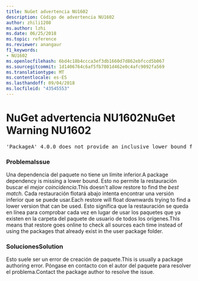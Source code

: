 ```yaml
---
title: NuGet advertencia NU1602
description: Código de advertencia NU1602
author: zhili1208
ms.author: lzhi
ms.date: 06/25/2018
ms.topic: reference
ms.reviewer: anangaur
f1_keywords:
- NU1602
ms.openlocfilehash: 6bd4c18b4ccca3ef3db1660d7d862ebfccd5b067
ms.sourcegitcommit: 1d1406764c6af5fb7801d462e0c4afc9092fa569
ms.translationtype: MT
ms.contentlocale: es-ES
ms.lasthandoff: 09/04/2018
ms.locfileid: "43545553"
---
```

# <a name="nuget-warning-nu1602"></a><span data-ttu-id="bfda5-103">NuGet advertencia NU1602</span><span class="sxs-lookup"><span data-stu-id="bfda5-103">NuGet Warning NU1602</span></span>

<pre>'PackageA' 4.0.0 does not provide an inclusive lower bound for dependency 'PackageB' (> 3.5.0). An approximate best match of 3.6.0 was resolved.</pre>

### <a name="issue"></a><span data-ttu-id="bfda5-104">Problema</span><span class="sxs-lookup"><span data-stu-id="bfda5-104">Issue</span></span>
<span data-ttu-id="bfda5-105">Una dependencia del paquete no tiene un límite inferior.</span><span class="sxs-lookup"><span data-stu-id="bfda5-105">A package dependency is missing a lower bound.</span></span> <span data-ttu-id="bfda5-106">Esto no permite la restauración buscar el *mejor coincidencia*.</span><span class="sxs-lookup"><span data-stu-id="bfda5-106">This doesn't allow restore to find the *best match*.</span></span> <span data-ttu-id="bfda5-107">Cada restauración flotará abajo intenta encontrar una versión inferior que se puede usar.</span><span class="sxs-lookup"><span data-stu-id="bfda5-107">Each restore will float downwards trying to find a lower version that can be used.</span></span> <span data-ttu-id="bfda5-108">Esto significa que la restauración se queda en línea para comprobar cada vez en lugar de usar los paquetes que ya existen en la carpeta del paquete de usuario de todos los orígenes.</span><span class="sxs-lookup"><span data-stu-id="bfda5-108">This means that restore goes online to check all sources each time instead of using the packages that already exist in the user package folder.</span></span>

### <a name="solution"></a><span data-ttu-id="bfda5-109">Soluciones</span><span class="sxs-lookup"><span data-stu-id="bfda5-109">Solution</span></span>
<span data-ttu-id="bfda5-110">Esto suele ser un error de creación de paquete.</span><span class="sxs-lookup"><span data-stu-id="bfda5-110">This is usually a package authoring error.</span></span> <span data-ttu-id="bfda5-111">Póngase en contacto con el autor del paquete para resolver el problema.</span><span class="sxs-lookup"><span data-stu-id="bfda5-111">Contact the package author to resolve the issue.</span></span>